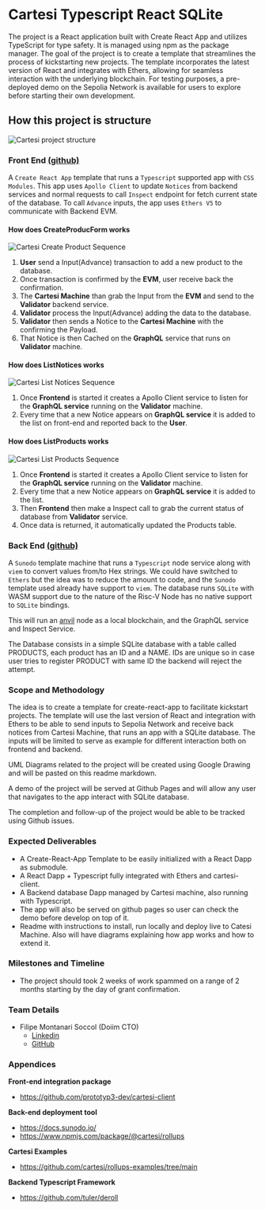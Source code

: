 # Cartesi Typescript React SQLite

The project is a React application built with Create React App and utilizes TypeScript for type safety. It is managed using npm as the package manager. The goal of the project is to create a template that streamlines the process of kickstarting new projects. The template incorporates the latest version of React and integrates with Ethers, allowing for seamless interaction with the underlying blockchain. For testing purposes, a pre-deployed demo on the Sepolia Network is available for users to explore before starting their own development.

## How this project is structure

![Cartesi project structure](https://github.com/doiim/cartesi-react-bootstrap/assets/13040410/2ab19829-997b-4964-82ca-b038f3fe2dd2)

### Front End [(github)](https://github.com/doiim/cartesi-ts-react-sqlite)

A `Create React App` template that runs a `Typescript` supported app with `CSS Modules`. This app uses `Apollo Client` to update `Notices` from backend services and normal requests to call `Inspect` endpoint for fetch current state of the database. To call `Advance` inputs, the app uses `Ethers V5` to communicate with Backend EVM.

#### How does CreateProducForm works

![Cartesi Create Product Sequence](https://github.com/doiim/cartesi-react-sqlite-boilerplate/assets/13040410/c47fe872-d2ea-417f-8cf9-1ab82ee12ee3)

1. **User** send a Input(Advance) transaction to add a new product to the database.
2. Once transaction is confirmed by the **EVM**, user receive back the confirmation.
3. The **Cartesi Machine** than grab the Input from the **EVM** and send to the **Validator** backend service.
4. **Validator** process the Input(Advance) adding the data to the database.
5. **Validator** then sends a Notice to the **Cartesi Machine** with the confirming the Payload.
6. That Notice is then Cached on the **GraphQL** service that runs on **Validator** machine.

#### How does ListNotices works

![Cartesi List Notices Sequence](https://github.com/doiim/cartesi-react-sqlite-boilerplate/assets/13040410/6a134172-ab9c-4c04-9cc1-8f3f352d96ad)

1. Once **Frontend** is started it creates a Apollo Client service to listen for the **GraphQL service** running on the **Validator** machine.
2. Every time that a new Notice appears on **GraphQL service** it is added to the list on front-end and reported back to the **User**.

#### How does ListProducts works

![Cartesi List Products Sequence](https://github.com/doiim/cartesi-react-sqlite-boilerplate/assets/13040410/89d7c1a1-a90c-410d-a561-302da05f5e67)

1. Once **Frontend** is started it creates a Apollo Client service to listen for the **GraphQL service** running on the **Validator** machine.
2. Every time that a new Notice appears on **GraphQL service** it is added to the list.
3. Then **Frontend** then make a Inspect call to grab the current status of database from **Validator** service.
4. Once data is returned, it automatically updated the Products table.

### Back End [(github)](https://github.com/doiim/cartesi-ts-sqlite)

A `Sunodo` template machine that runs a `Typescript` node service along with `viem` to convert values from/to Hex strings. We could have switched to `Ethers` but the idea was to reduce the amount to code, and the `Sunodo` template used already have support to `viem`. The database runs `SQLite` with WASM support due to the nature of the Risc-V Node has no native support to `SQLite` bindings.

This will run an [anvil](https://book.getfoundry.sh/reference/anvil/) node as a local blockchain, and the GraphQL service and Inspect Service.

The Database consists in a simple SQLite database with a table called PRODUCTS, each product has an ID and a NAME. IDs are unique so in case user tries to register PRODUCT with same ID the backend will reject the attempt.

### Scope and Methodology

The idea is to create a template for create-react-app to facilitate kickstart projects. The template will use the last version of React and integration with Ethers to be able to send inputs to Sepolia Network and receive back notices from Cartesi Machine, that runs an app with a SQLite database. The inputs will be limited to serve as example for different interaction both on frontend and backend.

UML Diagrams related to the project will be created using Google Drawing and will be pasted on this readme markdown.

A demo of the project will be served at Github Pages and will allow any user that navigates to the app interact with SQLite database.

The completion and follow-up of the project would be able to be tracked using Github issues.

### Expected Deliverables

- A Create-React-App Template to be easily initialized with a React Dapp as submodule.
- A React Dapp + Typescript fully integrated with Ethers and cartesi-client.
- A Backend database Dapp managed by Cartesi machine, also running with Typescript.
- The app will also be served on github pages so user can check the demo before develop on top of it.
- Readme with instructions to install, run locally and deploy live to Catesi Machine. Also will have diagrams explaining how app works and how to extend it.

### Milestones and Timeline

- The project should took 2 weeks of work spammed on a range of 2 months starting by the day of grant confirmation.

### Team Details

- Filipe Montanari Soccol (Doiim CTO)
  - [Linkedin](https://www.linkedin.com/in/filipesoccol)
  - [GitHub](https://github.com/filipesoccol)

### Appendices

**Front-end integration package**

- https://github.com/prototyp3-dev/cartesi-client

**Back-end deployment tool**

- https://docs.sunodo.io/
- https://www.npmjs.com/package/@cartesi/rollups

**Cartesi Examples**

- https://github.com/cartesi/rollups-examples/tree/main

**Backend Typescript Framework**

- https://github.com/tuler/deroll
